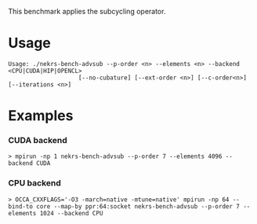 This benchmark applies the subcycling operator.

# Usage

```
Usage: ./nekrs-bench-advsub --p-order <n> --elements <n> --backend <CPU|CUDA|HIP|OPENCL>
                    [--no-cubature] [--ext-order <n>] [--c-order<n>] [--iterations <n>]
```

# Examples

### CUDA backend 
```
> mpirun -np 1 nekrs-bench-advsub --p-order 7 --elements 4096 --backend CUDA
```

### CPU backend 
```
> OCCA_CXXFLAGS='-O3 -march=native -mtune=native' mpirun -np 64 --bind-to core --map-by ppr:64:socket nekrs-bench-advsub --p-order 7 --elements 1024 --backend CPU
```
